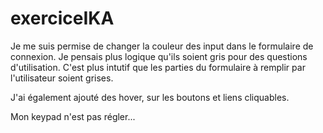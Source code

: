 # exerciceIKA

Je me suis permise de changer la couleur des input dans le formulaire de connexion.
Je pensais plus logique qu'ils soient gris pour des questions d'utilisation.
C'est plus intutif que les parties du formulaire à remplir par l'utilisateur soient grises.

J'ai également ajouté des hover, sur les boutons et liens cliquables.

Mon keypad n'est pas régler...
